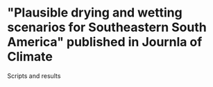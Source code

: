 # "Plausible drying and wetting scenarios for Southeastern South America" published in Journla of Climate
Scripts and results
